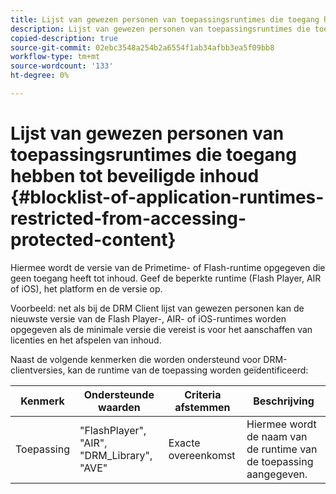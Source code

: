 ```yaml
---
title: Lijst van gewezen personen van toepassingsruntimes die toegang hebben tot beveiligde inhoud
description: Lijst van gewezen personen van toepassingsruntimes die toegang hebben tot beveiligde inhoud
copied-description: true
source-git-commit: 02ebc3548a254b2a6554f1ab34afbb3ea5f09bb8
workflow-type: tm+mt
source-wordcount: '133'
ht-degree: 0%

---
```


# Lijst van gewezen personen van toepassingsruntimes die toegang hebben tot beveiligde inhoud {#blocklist-of-application-runtimes-restricted-from-accessing-protected-content}

Hiermee wordt de versie van de Primetime- of Flash-runtime opgegeven die geen toegang heeft tot inhoud. Geef de beperkte runtime (Flash Player, AIR of iOS), het platform en de versie op.

Voorbeeld: net als bij de DRM Client lijst van gewezen personen kan de nieuwste versie van de Flash Player-, AIR- of iOS-runtimes worden opgegeven als de minimale versie die vereist is voor het aanschaffen van licenties en het afspelen van inhoud.

Naast de volgende kenmerken die worden ondersteund voor DRM-clientversies, kan de runtime van de toepassing worden geïdentificeerd:

| **Kenmerk** | **Ondersteunde waarden** | **Criteria afstemmen** | **Beschrijving** |
|---|---|---|---|
| Toepassing | &quot;FlashPlayer&quot;, &quot;AIR&quot;, &quot;DRM_Library&quot;, &quot;AVE&quot; | Exacte overeenkomst | Hiermee wordt de naam van de runtime van de toepassing aangegeven. |
